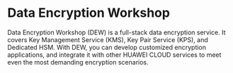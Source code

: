 # Data Encryption Workshop​

Data Encryption Workshop (DEW) is a full-stack data encryption service. It covers Key Management Service (KMS), Key Pair Service (KPS), and Dedicated HSM. With DEW, you can develop customized encryption applications, and integrate it with other HUAWEI CLOUD services to meet even the most demanding encryption scenarios.
